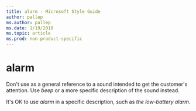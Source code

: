 ```yaml
---
title: alarm - Microsoft Style Guide
author: pallep
ms.author: pallep
ms.date: 1/19/2018
ms.topic: article
ms.prod: non-product-specific
---
```


# alarm

Don't use as a general reference to a sound intended to get the customer's attention. Use *beep* or a more specific description of the sound instead.

It's OK to use *alarm* in a specific description, such as *the low-battery alarm*.
